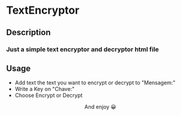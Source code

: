 # TextEncryptor
## Description
### Just a simple text encryptor and decryptor html file

## Usage
- Add text the text you want to encrypt or decrypt to "Mensagem:" <br />
- Write a Key on "Chave:" <br />
- Choose Encrypt or Decrypt <br />
<p align="center">
And enjoy 😀
</p>

